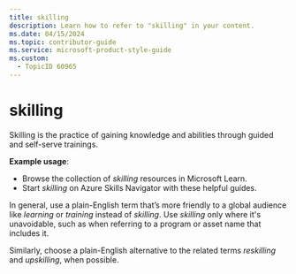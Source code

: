 ```yaml
---
title: skilling
description: Learn how to refer to "skilling" in your content.
ms.date: 04/15/2024
ms.topic: contributor-guide
ms.service: microsoft-product-style-guide
ms.custom:
  - TopicID 60965
---
```



# skilling

Skilling is the practice of gaining knowledge and abilities through guided and self-serve trainings.  

**Example usage**: 

- Browse the collection of *skilling* resources in Microsoft Learn. 
- Start *skilling* on Azure Skills Navigator with these helpful guides.  

In general, use a plain-English term that’s more friendly to a global audience like *learning* or *training* instead of *skilling*. Use *skilling* only where it's unavoidable, such as when referring to a program or asset name that includes it.  

Similarly, choose a plain-English alternative to the related terms *reskilling* and *upskilling*, when possible.

